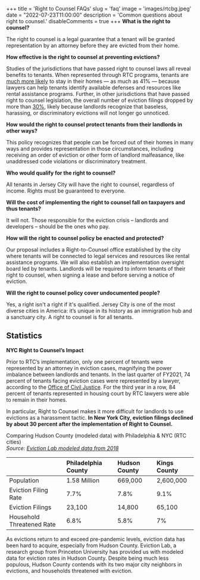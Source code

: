 +++
title = 'Right to Counsel FAQs'
slug = 'faq'
image = 'images/rtcbg.jpeg'
date = "2022-07-23T11:00:00"
description = 'Common questions about right to counsel.'
disableComments = true
+++
**What is the right to counsel?**

The right to counsel is a legal guarantee that a tenant will be granted representation by an attorney before they are evicted from their home.

**How effective is the right to counsel at preventing evictions?**

Studies of the jurisdictions that have passed right to counsel laws all reveal benefits to tenants. When represented through RTC programs, tenants are [much more likely](http://civilrighttocounsel.org/uploaded_files/275/NCCRC_2021_eviction_RTC_talking_points.pdf) to stay in their homes — as much as 41% — because lawyers can help tenants identify available defenses and resources like rental assistance programs. Further, in other jurisdictions that have passed right to counsel legislation, the overall number of eviction filings dropped by more than [30%](https://www.cssny.org/news/entry/right-to-counsel-new-york-tenants-lawyers-evictions#:~:text=New%20York%20City%27s%20Right%20to,to%20counsel%20in%20housing%20court), likely because landlords recognize that baseless, harassing, or discriminatory evictions will not longer go unnoticed.

**How would the right to counsel protect tenants from their landlords in other ways?**

This policy recognizes that people can be forced out of their homes in many ways and provides representation in those circumstances, including receiving an order of eviction or other form of landlord malfeasance, like unaddressed code violations or discriminatory treatment.

**Who would qualify for the right to counsel?**

All tenants in Jersey City will have the right to counsel, regardless of income. Rights must be guaranteed to everyone.

**Will the cost of implementing the right to counsel fall on taxpayers and thus tenants?**

It will not. Those responsible for the eviction crisis – landlords and developers – should be the ones who pay. 

**How will the right to counsel policy be enacted and protected?**

Our proposal includes a Right-to-Counsel office established by the city where tenants will be connected to legal services and resources like rental assistance programs. We will also establish an implementation oversight board led by tenants. Landlords will be required to inform tenants of their right to counsel, when signing a lease and before serving a notice of eviction.

**Will the right to counsel policy cover undocumented people?**

Yes, a right isn't a right if it's qualified. Jersey City is one of the most diverse cities in America: it’s unique in its history as an immigration hub and a sanctuary city. A right to counsel is for all tenants.

## Statistics

**NYC Right to Counsel’s Impact**

Prior to RTC’s implementation, only one percent of tenants were represented by an attorney in eviction cases, magnifying the power imbalance between landlords and tenants. In the last quarter of FY2021, 74 percent of tenants facing eviction cases were represented by a lawyer, according to the [Office of Civil Justice](https://www1.nyc.gov/assets/hra/downloads/pdf/services/civiljustice/OCJ_UA_Annual_Report_2021.pdf). For the third year in a row, 84 percent of tenants represented in housing court by RTC lawyers were able to remain in their homes.

In particular, Right to Counsel makes it more difficult for landlords to use evictions as a harassment tactic. **In New York City, eviction filings declined by about 30 percent after the implementation of Right to Counsel.**

Comparing Hudson County (modeled data) with Philadelphia & NYC (RTC cities)   
_Source: [Eviction Lab modeled data from 2018](https://evictionlab.org/methods/#what-data)_

|  | Philadelphia County | Hudson County | Kings County | 
| :------ | :------ | :------ | :------ |
| Population | 1.58 Million | 669,000 | 2,600,000 |
| Eviction Filing Rate | 7.7% | 7.8% | 9.1% |
| Eviction Filings | 23,100 | 14,800 | 65,100 |
| Household Threatened Rate | 6.8% | 5.8% | 7% |

As evictions return to and exceed pre-pandemic levels, eviction data has been hard to acquire, especially from Hudson County. Eviction Lab, a research group from Princeton University has provided us with modeled data for eviction rates in Hudson County. Despite being much less populous, Hudson County contends with its two major city neighbors in evictions, and households threatened with eviction. 